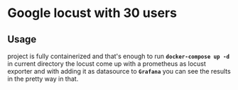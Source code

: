 # Google locust with 30 users

## Usage
project is fully containerized and that's enough to run **`docker-compose up -d`** in current directory the locust come up with a prometheus as locust exporter and with adding it as datasource to **`Grafana`** you can see the results in the pretty way in that.